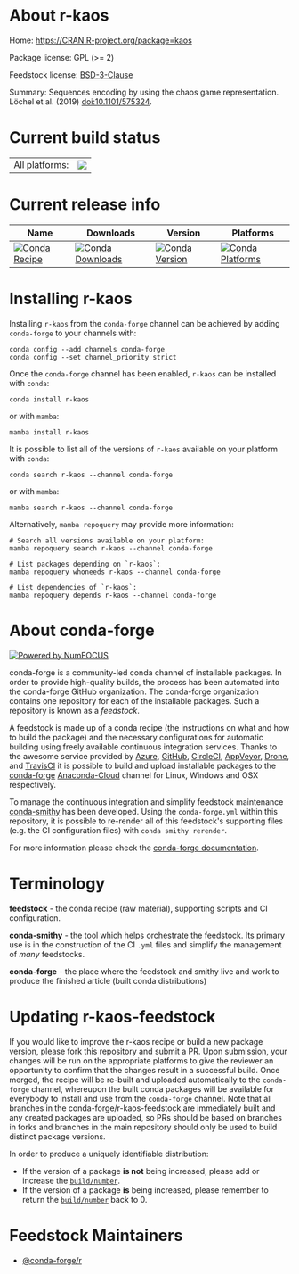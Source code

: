 About r-kaos
============

Home: https://CRAN.R-project.org/package=kaos

Package license: GPL (>= 2)

Feedstock license: [BSD-3-Clause](https://github.com/conda-forge/r-kaos-feedstock/blob/main/LICENSE.txt)

Summary: Sequences encoding by using the chaos game representation. Löchel et al. (2019) <doi:10.1101/575324>.

Current build status
====================


<table><tr><td>All platforms:</td>
    <td>
      <a href="https://dev.azure.com/conda-forge/feedstock-builds/_build/latest?definitionId=7490&branchName=main">
        <img src="https://dev.azure.com/conda-forge/feedstock-builds/_apis/build/status/r-kaos-feedstock?branchName=main">
      </a>
    </td>
  </tr>
</table>

Current release info
====================

| Name | Downloads | Version | Platforms |
| --- | --- | --- | --- |
| [![Conda Recipe](https://img.shields.io/badge/recipe-r--kaos-green.svg)](https://anaconda.org/conda-forge/r-kaos) | [![Conda Downloads](https://img.shields.io/conda/dn/conda-forge/r-kaos.svg)](https://anaconda.org/conda-forge/r-kaos) | [![Conda Version](https://img.shields.io/conda/vn/conda-forge/r-kaos.svg)](https://anaconda.org/conda-forge/r-kaos) | [![Conda Platforms](https://img.shields.io/conda/pn/conda-forge/r-kaos.svg)](https://anaconda.org/conda-forge/r-kaos) |

Installing r-kaos
=================

Installing `r-kaos` from the `conda-forge` channel can be achieved by adding `conda-forge` to your channels with:

```
conda config --add channels conda-forge
conda config --set channel_priority strict
```

Once the `conda-forge` channel has been enabled, `r-kaos` can be installed with `conda`:

```
conda install r-kaos
```

or with `mamba`:

```
mamba install r-kaos
```

It is possible to list all of the versions of `r-kaos` available on your platform with `conda`:

```
conda search r-kaos --channel conda-forge
```

or with `mamba`:

```
mamba search r-kaos --channel conda-forge
```

Alternatively, `mamba repoquery` may provide more information:

```
# Search all versions available on your platform:
mamba repoquery search r-kaos --channel conda-forge

# List packages depending on `r-kaos`:
mamba repoquery whoneeds r-kaos --channel conda-forge

# List dependencies of `r-kaos`:
mamba repoquery depends r-kaos --channel conda-forge
```


About conda-forge
=================

[![Powered by
NumFOCUS](https://img.shields.io/badge/powered%20by-NumFOCUS-orange.svg?style=flat&colorA=E1523D&colorB=007D8A)](https://numfocus.org)

conda-forge is a community-led conda channel of installable packages.
In order to provide high-quality builds, the process has been automated into the
conda-forge GitHub organization. The conda-forge organization contains one repository
for each of the installable packages. Such a repository is known as a *feedstock*.

A feedstock is made up of a conda recipe (the instructions on what and how to build
the package) and the necessary configurations for automatic building using freely
available continuous integration services. Thanks to the awesome service provided by
[Azure](https://azure.microsoft.com/en-us/services/devops/), [GitHub](https://github.com/),
[CircleCI](https://circleci.com/), [AppVeyor](https://www.appveyor.com/),
[Drone](https://cloud.drone.io/welcome), and [TravisCI](https://travis-ci.com/)
it is possible to build and upload installable packages to the
[conda-forge](https://anaconda.org/conda-forge) [Anaconda-Cloud](https://anaconda.org/)
channel for Linux, Windows and OSX respectively.

To manage the continuous integration and simplify feedstock maintenance
[conda-smithy](https://github.com/conda-forge/conda-smithy) has been developed.
Using the ``conda-forge.yml`` within this repository, it is possible to re-render all of
this feedstock's supporting files (e.g. the CI configuration files) with ``conda smithy rerender``.

For more information please check the [conda-forge documentation](https://conda-forge.org/docs/).

Terminology
===========

**feedstock** - the conda recipe (raw material), supporting scripts and CI configuration.

**conda-smithy** - the tool which helps orchestrate the feedstock.
                   Its primary use is in the construction of the CI ``.yml`` files
                   and simplify the management of *many* feedstocks.

**conda-forge** - the place where the feedstock and smithy live and work to
                  produce the finished article (built conda distributions)


Updating r-kaos-feedstock
=========================

If you would like to improve the r-kaos recipe or build a new
package version, please fork this repository and submit a PR. Upon submission,
your changes will be run on the appropriate platforms to give the reviewer an
opportunity to confirm that the changes result in a successful build. Once
merged, the recipe will be re-built and uploaded automatically to the
`conda-forge` channel, whereupon the built conda packages will be available for
everybody to install and use from the `conda-forge` channel.
Note that all branches in the conda-forge/r-kaos-feedstock are
immediately built and any created packages are uploaded, so PRs should be based
on branches in forks and branches in the main repository should only be used to
build distinct package versions.

In order to produce a uniquely identifiable distribution:
 * If the version of a package **is not** being increased, please add or increase
   the [``build/number``](https://docs.conda.io/projects/conda-build/en/latest/resources/define-metadata.html#build-number-and-string).
 * If the version of a package **is** being increased, please remember to return
   the [``build/number``](https://docs.conda.io/projects/conda-build/en/latest/resources/define-metadata.html#build-number-and-string)
   back to 0.

Feedstock Maintainers
=====================

* [@conda-forge/r](https://github.com/conda-forge/r/)


